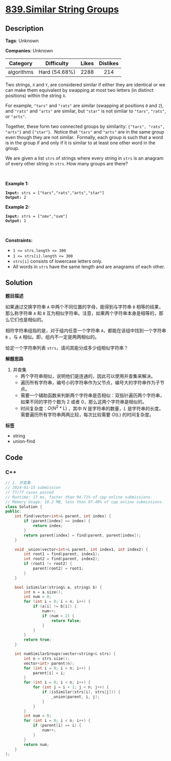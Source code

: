 # [839.Similar String Groups](https://leetcode.com/problems/similar-string-groups/description/)

## Description

**Tags**: Unknown

**Companies**: Unknown

|  Category  |  Difficulty   | Likes | Dislikes |
| :--------: | :-----------: | :---: | :------: |
| algorithms | Hard (54.68%) | 2288  |   214    |

<p>Two strings, <code>X</code> and <code>Y</code>, are considered similar if either they are identical or we can make them equivalent by swapping at most two letters (in distinct positions) within the string <code>X</code>.</p>
<p>For example, <code>&quot;tars&quot;</code>&nbsp;and <code>&quot;rats&quot;</code>&nbsp;are similar (swapping at positions <code>0</code> and <code>2</code>), and <code>&quot;rats&quot;</code> and <code>&quot;arts&quot;</code> are similar, but <code>&quot;star&quot;</code> is not similar to <code>&quot;tars&quot;</code>, <code>&quot;rats&quot;</code>, or <code>&quot;arts&quot;</code>.</p>
<p>Together, these form two connected groups by similarity: <code>{&quot;tars&quot;, &quot;rats&quot;, &quot;arts&quot;}</code> and <code>{&quot;star&quot;}</code>.&nbsp; Notice that <code>&quot;tars&quot;</code> and <code>&quot;arts&quot;</code> are in the same group even though they are not similar.&nbsp; Formally, each group is such that a word is in the group if and only if it is similar to at least one other word in the group.</p>
<p>We are given a list <code>strs</code> of strings where every string in <code>strs</code> is an anagram of every other string in <code>strs</code>. How many groups are there?</p>
<p>&nbsp;</p>
<p><strong class="example">Example 1:</strong></p>
<pre><code><strong>Input:</strong> strs = [&quot;tars&quot;,&quot;rats&quot;,&quot;arts&quot;,&quot;star&quot;]
<strong>Output:</strong> 2</code></pre>
<p><strong class="example">Example 2:</strong></p>
<pre><code><strong>Input:</strong> strs = [&quot;omv&quot;,&quot;ovm&quot;]
<strong>Output:</strong> 1</code></pre>
<p>&nbsp;</p>
<p><strong>Constraints:</strong></p>
<ul>
  <li><code>1 &lt;= strs.length &lt;= 300</code></li>
  <li><code>1 &lt;= strs[i].length &lt;= 300</code></li>
  <li><code>strs[i]</code> consists of lowercase letters only.</li>
  <li>All words in <code>strs</code> have the same length and are anagrams of each other.</li>
</ul>

## Solution

**题目描述**

如果通过交换字符串 `A` 中两个不同位置的字母，能得到与字符串 `B` 相等的结果，那么称字符串 `A` 和 `B` 互为相似字符串。注意，如果两个字符串本身是相等的，那么它们也是相似的。

相符字符串组指的是，对于组内任意一个字符串 `A`，都能在该组中找到一个字符串 `B` ，与 `A` 相似。即，组内不一定是两两相似的。

给定一个字符串列表 `strs`，请问其能分成多少组相似字符串？

**解题思路**

1. 并查集
   - 两个字符串相似，说明他们是连通的，因此可以使用并查集来解决。
   - 遍历所有字符串，编号小的字符串作为父节点，编号大的字符串作为子节点。
   - 需要一个辅助函数来判断两个字符串是否相似：双指针遍历两个字符串，如果不同的字符个数为 2 或者 0，那么这两个字符串是相似的。
   - 时间复杂度：$O(N^2 * L)$ ，其中 $N$ 是字符串的数量，$L$ 是字符串的长度。需要遍历所有字符串两两比较，每次比较需要 $O(L)$ 的时间复杂度。

**标签**

- string
- union-find

<!-- code start -->
## Code

### C++

```cpp
// 1. 并查集
// 2024-01-15 submission
// 77/77 cases passed
// Runtime: 17 ms, faster than 94.71% of cpp online submissions.
// Memory Usage: 10.2 MB, less than 97.49% of cpp online submissions.
class Solution {
public:
    int find(vector<int>& parent, int index) {
        if (parent[index] == index) {
            return index;
        }
        return parent[index] = find(parent, parent[index]);
    }

    void _union(vector<int>& parent, int index1, int index2) {
        int root1 = find(parent, index1);
        int root2 = find(parent, index2);
        if (root1 != root2) {
            parent[root2] = root1;
        }
    }

    bool isSimilar(string& a, string& b) {
        int n = a.size();
        int num = 0;
        for (int i = 0; i < n; i++) {
            if (a[i] != b[i]) {
                num++;
                if (num > 2) {
                    return false;
                }
            }
        }
        return true;
    }

    int numSimilarGroups(vector<string>& strs) {
        int n = strs.size();
        vector<int> parent(n);
        for (int i = 0; i < n; i++) {
            parent[i] = i;
        }
        for (int i = 0; i < n; i++) {
            for (int j = i + 1; j < n; j++) {
                if (isSimilar(strs[i], strs[j])) {
                    _union(parent, i, j);
                }
            }
        }
        int num = 0;
        for (int i = 0; i < n; i++) {
            if (parent[i] == i) {
                num++;
            }
        }
        return num;
    }
};
```

<!-- code end -->
